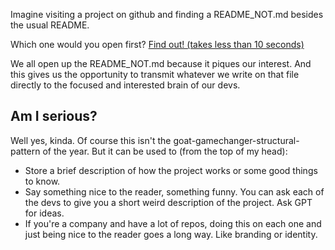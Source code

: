 Imagine visiting a project on github and finding a README_NOT.md besides the usual README. 

Which one would you open first? [Find out! (takes less than 10 seconds)](https://github.com/gilperopiola/grpc-gateway-impl)

We all open up the README_NOT.md because it piques our interest. And this gives us the opportunity to transmit whatever we write on that file directly to the focused and interested brain of our devs.

## Am I serious?

Well yes, kinda. Of course this isn't the goat-gamechanger-structural-pattern of the year. But it can be used to (from the top of my head):

- Store a brief description of how the project works or some good things to know.
- Say something nice to the reader, something funny. You can ask each of the devs to give you a short weird description of the project. Ask GPT for ideas.
- If you're a company and have a lot of repos, doing this on each one and just being nice to the reader goes a long way. Like branding or identity.
